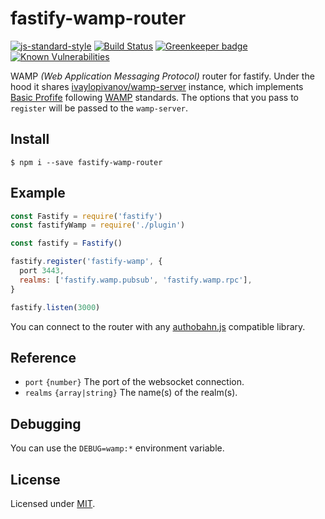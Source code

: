 # fastify-wamp-router

[![js-standard-style](https://img.shields.io/badge/code%20style-standard-brightgreen.svg?style=flat)](http://standardjs.com/)
[![Build Status](https://travis-ci.org/lependu/fastify-wamp-router.svg?branch=master)](https://travis-ci.org/lependu/fastify-wamp-router)
[![Greenkeeper badge](https://badges.greenkeeper.io/lependu/fastify-wamp-router.svg)](https://greenkeeper.io/)
[![Known Vulnerabilities](https://snyk.io/test/github/lependu/fastify-wamp-router/badge.svg)](https://snyk.io/test/github/lependu/fastify-wamp-router)

WAMP *(Web Application Messaging Protocol)* router for fastify.
Under the hood it shares [ivaylopivanov/wamp-server](https://github.com/ivaylopivanov/wamp-server) instance,
which implements [Basic Profife](ivaylopivanov/wamp-server) following [WAMP](https://tools.ietf.org/html/draft-oberstet-hybi-tavendo-wamp-02) standards.
The options that you pass to `register` will be passed to the `wamp-server`.

## Install
```
$ npm i --save fastify-wamp-router 
```

## Example
```js
const Fastify = require('fastify')
const fastifyWamp = require('./plugin')

const fastify = Fastify()

fastify.register('fastify-wamp', { 
  port 3443, 
  realms: ['fastify.wamp.pubsub', 'fastify.wamp.rpc'],
}

fastify.listen(3000)
```

You can connect to the router with any [authobahn.js](https://github.com/crossbario/autobahn-js) compatible library.

## Reference

- `port` `{number}` The port of the websocket connection.
- `realms` `{array|string}` The name(s) of the realm(s).

## Debugging

You can use the `DEBUG=wamp:*` environment variable.

## License
Licensed under [MIT](./LICENSE).
